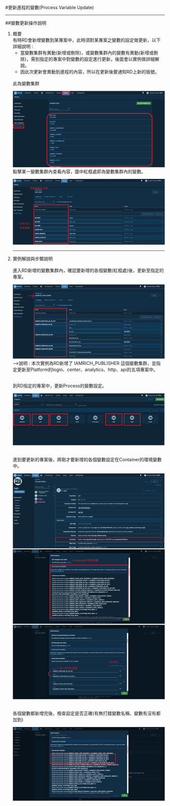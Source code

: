 #更新進程的變數(Process Variable Update)<hr>
##變數更新操作說明
<br>
<ol>
<li>概要
<br>
有時RD會新增變數到某專案中，此時須對某專案之變數的設定做更新，以下詳細說明 :
<ul>
<li>當變數集群有異動(新增或刪除)，或變數集群內的變數有異動(新增或刪除)，需到指定的專案中對變數的設定進行更新，後面會以實例做詳細解說。
<li>因此次更新會異動到進程的內容，所以在更新後要通知RD上新的版號。
</ul>
<br>
此為變數集群

![image.png](/.attachments/image-e8303827-e6e7-48bc-8128-3ab67ac7ecdc.png)
<br>
點擊某一變數集群內查看內容，圖中紅框處即為變數集群內的變數。

![image.png](/.attachments/image-b363d07b-6e5b-407b-accc-ba8ab4906735.png)

----------------------------------------------------------------------------------------------------------------------
<li> 實例解說與步驟說明
<br><br>
<Step1>進入RD新增的變數集群內，確認要新增的各個變數(紅框處)後，更新至指定的專案。

![image.png](/.attachments/image-c0061bf0-d900-4bc0-a5a6-9d05d64cbeaa.png)
-->說明 : 本次實例為RD新增了 IAMRICH_PUBLISHER 這個變數集群，並指定更新至Platform的login、center、analytics、http、api的五項專案中。

<br>
<Step2> 到RD指定的專案中，更新Process的變數設定。

![image.png](/.attachments/image-42bcb2ca-c1d3-47b1-bab4-b437429d7e2c.png)

<br>
<Step3>進到要更新的專案後，將剛才要新增的各個變數設定在Container的環境變數中。

![image.png](/.attachments/image-0d75debf-fc66-455a-9ad9-af79ce7b9090.png)
![image.png](/.attachments/image-d55ede37-cadf-4126-9479-cf9e3c795735.png)
![image.png](/.attachments/image-b79b9a61-e7ba-4a32-9246-c26556656fc5.png)

<br>
<Step4> 各個變數都新增完後，檢查設定是否正確(有無打錯變數名稱、變數有沒有都加到)

![image.png](/.attachments/image-5a021f3b-a7b0-44b8-8848-b2e527575abc.png)

